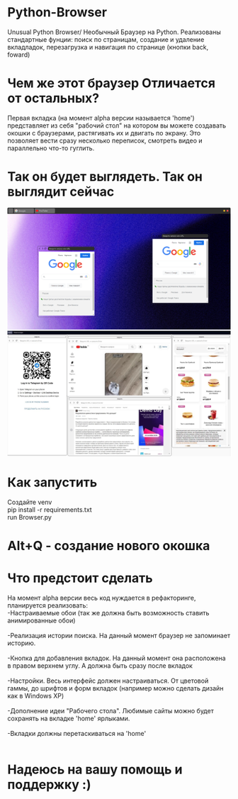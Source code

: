 # Python-Browser
Unusual Python Browser/ Необычный Браузер на Python. Реализованы стандартные фунции: поиск по страницам,
создание и удаление вкладладок, перезагрузка и навигация по странице (кнопки back, foward)
# Чем же этот браузер Отличается от остальных?
Первая вкладка (на момент alpha версии называется 'home') представляет из себя "рабочий стол" 
на котором вы можете создавать окошки с браузерами, растягивать их и двигать по экрану.
Это позволяет вести сразу несколько переписок, смотреть видео и параллельно что-то гуглить.
# Так он будет выглядеть. Так он выглядит сейчас
![Image alt](https://github.com/3whalesProg/Python-Browser/blob/main/soon.png)
![Image alt](https://github.com/3whalesProg/Python-Browser/blob/main/screen.jpg)
# Как запустить
Создайте venv </br>
pip install -r requirements.txt </br>
run Browser.py
# Alt+Q - создание нового окошка
# Что предстоит сделать
На момент alpha версии весь код нуждается в рефакторинге, планируется реализовать: </br>
-Настраиваемые обои (так же должна быть возможность ставить анимированные обои) </br></br>
-Реализация истории поиска. На данный момент браузер не запоминает историю. </br></br>
-Кнопка для добавления вкладок. На данный момент она расположена в правом верхнем углу. А должна быть сразу после вкладок</br></br>
-Настройки. Весь интерфейс должен настраиваться. От цветовой гаммы, до шрифтов и форм вкладок (например можно сделать дизайн как в Windows XP)</br></br>
-Дополнение идеи "Рабочего стола". Любимые сайты можно будет сохранять на вкладке 'home' ярлыками.</br> </br>
-Вкладки должны перетаскиваться на 'home'</br></br>
# Надеюсь на вашу помощь и поддержку :)
